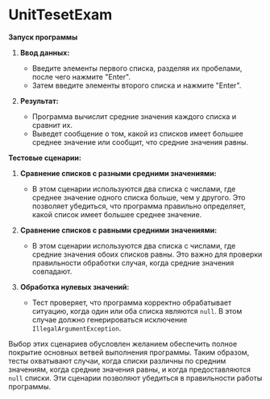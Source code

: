 # UnitTesetExam

**Запуск программы**

1. **Ввод данных:**
   - Введите элементы первого списка, разделяя их пробелами, после чего нажмите "Enter".
   - Затем введите элементы второго списка и нажмите "Enter".

2. **Результат:**
   - Программа вычислит средние значения каждого списка и сравнит их.
   - Выведет сообщение о том, какой из списков имеет большее среднее значение или сообщит, что средние значения равны.


**Тестовые сценарии:**

1. **Сравнение списков с разными средними значениями:**
   - В этом сценарии используются два списка с числами, где среднее значение одного списка больше, чем у другого. Это позволяет убедиться, что программа правильно определяет, какой список имеет большее среднее значение.

2. **Сравнение списков с равными средними значениями:**
   - В этом сценарии используются два списка с числами, где средние значения обоих списков равны. Это важно для проверки правильности обработки случая, когда средние значения совпадают.

3. **Обработка нулевых значений:**
   - Тест проверяет, что программа корректно обрабатывает ситуацию, когда один или оба списка являются `null`. В этом случае должно генерироваться исключение `IllegalArgumentException`.

Выбор этих сценариев обусловлен желанием обеспечить полное покрытие основных ветвей выполнения программы. Таким образом, тесты охватывают случаи, когда списки различны по средним значениям, когда средние значения равны, и когда предоставляются `null` списки. Эти сценарии позволяют убедиться в правильности работы программы.
